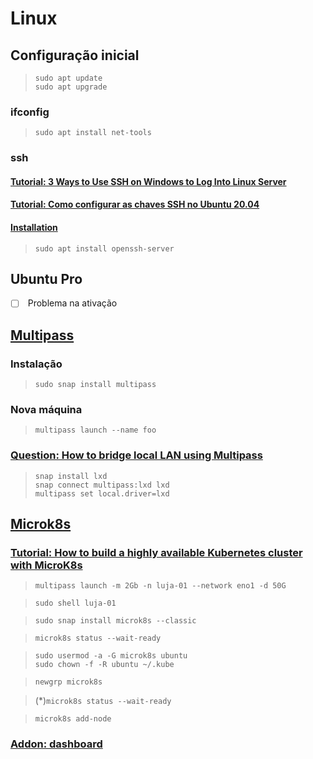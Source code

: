 # Linux

## Configuração inicial

> ```sudo apt update```  
> ```sudo apt upgrade```

### ifconfig
> ```sudo apt install net-tools```

### ssh

#### [Tutorial: 3 Ways to Use SSH on Windows to Log Into Linux Server](https://www.linuxbabe.com/linux-server/ssh-windows)

#### [Tutorial: Como configurar as chaves SSH no Ubuntu 20.04](https://www.digitalocean.com/community/tutorials/how-to-set-up-ssh-keys-on-ubuntu-20-04-pt)

#### [Installation](https://ubuntu.com/server/docs/service-openssh)

> ```sudo apt install openssh-server```

## Ubuntu Pro

- [ ] &nbsp;Problema na ativação

## [Multipass](https://multipass.run)

### Instalação

> ```sudo snap install multipass```

### Nova máquina

> ```multipass launch --name foo```

### [Question: How to bridge local LAN using Multipass](https://askubuntu.com/questions/1425752/how-to-bridge-local-lan-using-multipass)

> ```snap install lxd```  
> ```snap connect multipass:lxd lxd```  
> ```multipass set local.driver=lxd```

## [Microk8s](https://microk8s.io)

### [Tutorial: How to build a highly available Kubernetes cluster with MicroK8s](https://ubuntu.com/tutorials/getting-started-with-kubernetes-ha?&_ga=2.239771459.1199547494.1698074084-802118456.1698074084#1-overview)

> ```multipass launch -m 2Gb -n luja-01 --network eno1 -d 50G```

> ```sudo shell luja-01```

> ```sudo snap install microk8s --classic```

> ```microk8s status --wait-ready```

> ```sudo usermod -a -G microk8s ubuntu```  
> ```sudo chown -f -R ubuntu ~/.kube```

> ```newgrp microk8s```

> (*)```microk8s status --wait-ready```

> ```microk8s add-node```

### [Addon: dashboard](https://microk8s.io/docs/addon-dashboard)
